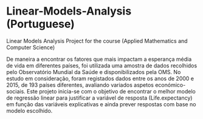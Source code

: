 # Linear-Models-Analysis (Portuguese) 
Linear Models Analysis Project for the course (Applied Mathematics and Computer Science)

De maneira a encontrar os fatores que mais impactam a esperança média de vida em
diferentes países, foi utilizada uma amostra de dados recolhidos pelo Observatório
Mundial da Saúde e disponibilizados pela OMS.
No estudo em consideração, foram registados dados entre os anos de 2000 e 2015,
de 193 países diferentes, avaliando variados aspetos económico-sociais.
Este projeto inicia-se com o objetivo de encontrar o melhor modelo de regressão linear para justificar a variável de resposta (Life.expectancy) em função das variáveis
explicativas e ainda prever respostas com base no modelo escolhido.
